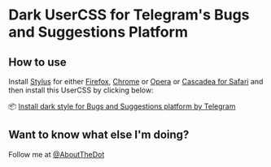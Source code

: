 # Dark UserCSS for Telegram's Bugs and Suggestions Platform
## How to use
Install [Stylus](https://add0n.com/stylus.html) for either [Firefox](https://addons.mozilla.org/en-US/firefox/addon/styl-us/), [Chrome](https://chrome.google.com/webstore/detail/stylus/clngdbkpkpeebahjckkjfobafhncgmne) or [Opera](https://addons.opera.com/en-gb/extensions/details/stylus/) or [Cascadea for Safari](https://cascadea.app/) and then install this UserCSS by clicking below:

📦 [Install dark style for Bugs and Suggestions platform by Telegram](https://github.com/dotvhs/telegram-bugs-dark/raw/master/telegram-bugs-dark.user.css)

## Want to know what else I'm doing?
Follow me at [@AboutTheDot](https://t.me/AboutTheDot)
